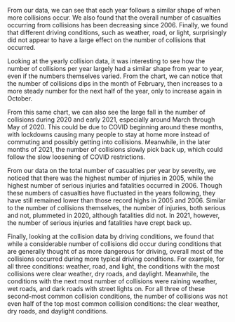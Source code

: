 From our data, we can see that each year follows a similar shape of when more collisions occur. We also found that the overall number of casualties occurring from collisions has been decreasing since 2006. Finally, we found that different driving conditions, such as weather, road, or light, surprisingly did not appear to have a large effect on the number of collisions that occurred. 

Looking at the yearly collision data, it was interesting to see how the number of collisions per year largely had a similar shape from year to year, even if the numbers themselves varied. From the chart, we can notice that the number of collisions dips in the month of February, then increases to a more steady number for the next half of the year, only to increase again in October. 

From this same chart, we can also see the large fall in the number of collisions during 2020 and early 2021, especially around March through May of 2020. This could be due to COVID beginning around these months, with lockdowns causing many people to stay at home more instead of commuting and possibly getting into collisions. Meanwhile, in the later months of 2021, the number of collisions slowly pick back up, which could follow the slow loosening of COVID restrictions.

From our data on the total number of casualties per year by severity, we noticed that there was the highest number of injuries in 2005, while the highest number of serious injuries and fatalities occurred in 2006. Though these numbers of casualties have fluctuated in the years following, they have still remained lower than those record highs in 2005 and 2006. Similar to the number of collisions themselves, the number of injuries, both serious and not, plummeted in 2020, although fatalities did not. In 2021, however, the number of serious injuries and fatalities have crept back up.

Finally, looking at the collision data by driving conditions, we found that while a considerable number of collisions did occur during conditions that are generally thought of as more dangerous for driving, overall most of the collisions occurred during more typical driving conditions. For example, for all three conditions: weather, road, and light, the conditions with the most collisions were clear weather, dry roads, and daylight. Meanwhile, the conditions with the next most number of collisions were raining weather, wet roads, and dark roads with street lights on. For all three of these second-most common collision conditions, the number of collisions was not even half of the top most common collision conditions: the clear weather, dry roads, and daylight conditions.